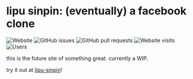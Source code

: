 # lipu sinpin: (eventually) a facebook clone
![Website](https://img.shields.io/website?url=https%3A%2F%2Flipu-sinpin.fly.dev%2F)
![GitHub issues](https://img.shields.io/github/issues/KooShnoo/lipu-sinpin)
![GitHub pull requests](https://img.shields.io/github/issues-pr/KooShnoo/lipu-sinpin)
![Website visits](https://img.shields.io/badge/dynamic/json?url=https%3A%2F%2Flipu-sinpin.fly.dev%2Fapi%2Fanalytics&query=%24.pageServes&label=total%20website%20visits&dummy=unused)
![Users](https://img.shields.io/badge/dynamic/json?url=https%3A%2F%2Flipu-sinpin.fly.dev%2Fapi%2Fanalytics&query=%24.users&label=users&dummy=unused)



this is the future site of something great. currently a WIP.

try it out at [lipu-sinpin](https://lipu-sinpin.fly.dev)!